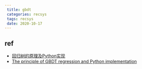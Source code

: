 ```yaml
---
 title: gbdt
 categories: recsys
 tags: recsys
 date: 2020-10-17
---
```


## ref

- [回归树的原理及Python实现](https://mp.weixin.qq.com/s?__biz=MzI5NDY1MjQzNA==&mid=2247488358&idx=1&sn=cdf27f1b70577ef159ffd806facc186b&chksm=ec5ecc1bdb29450dfe32651a07caab10b88518de1947c406e212ad0aae688cd43dfc8d83d9a2&scene=21#wechat_redirect)
- [The principle of GBDT regression and Python implementation](https://www.programmersought.com/article/9639530615/)


